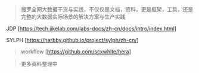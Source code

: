> 搜罗全网大数据干货与实践，不仅仅是文档，资料，更是框架，工具，还是完整的大数据实际场景的解决方案与生产实践

>
JDP
[https://tech.jikelab.com/labs-docs/zh-cn/docs/intro/index.html]

>
SYLPH
[https://harbby.github.io/project/sylph/zh-cn/]

> workflow
[https://github.com/scxwhite/hera]

> 更多资料整理中

